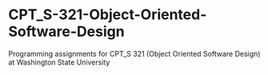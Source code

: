 # CPT_S-321-Object-Oriented-Software-Design <br/>
Programming assignments for CPT_S 321 (Object Oriented Software Design) at Washington State University <br/>
